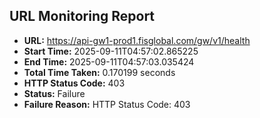 ## URL Monitoring Report

- **URL:** https://api-gw1-prod1.fisglobal.com/gw/v1/health
- **Start Time:** 2025-09-11T04:57:02.865225
- **End Time:** 2025-09-11T04:57:03.035424
- **Total Time Taken:** 0.170199 seconds
- **HTTP Status Code:** 403
- **Status:** Failure
- **Failure Reason:** HTTP Status Code: 403
